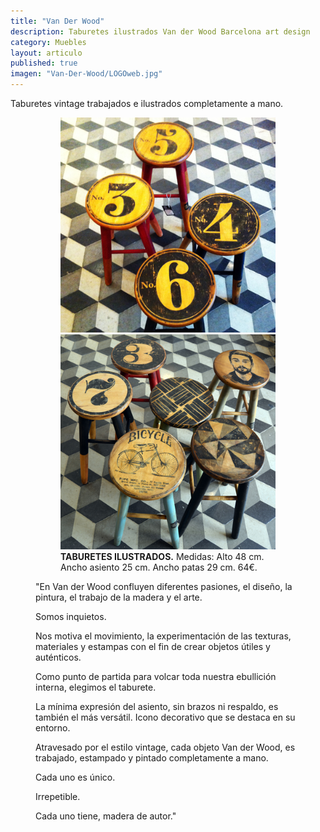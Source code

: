 ```yaml
---
title: "Van Der Wood"
description: Taburetes ilustrados Van der Wood Barcelona art design 
category: Muebles
layout: articulo
published: true
imagen: "Van-Der-Wood/LOGOweb.jpg"
---
```


Taburetes vintage trabajados e ilustrados completamente a mano.


<figure class="half">
<figure>
	<a href="/images/Van-Der-Wood/Web2.jpg"><img src="/images/Van-Der-Wood/Web2.jpg" alt="Taburete ilustrado Van der Wood diseño Barcelona"></a>
	<a href="/images/Van-Der-Wood/TamburetsIG.jpg"><img src="/images/Van-Der-Wood/TamburetsIG.jpg" alt="Taburete ilustrado Van der Wood diseño Barcelona"></a>
<figcaption><b>TABURETES ILUSTRADOS.</b>
	Medidas: Alto 48 cm. Ancho asiento 25 cm. Ancho patas 29 cm. 64€.	
    </figcaption>
</figure>




"En Van der Wood confluyen diferentes pasiones, el diseño, la pintura, el trabajo de la madera y el arte.


Somos inquietos.


Nos motiva el movimiento, la experimentación de las texturas, materiales y estampas con el fin de crear objetos útiles y auténticos.


Como punto de partida para volcar toda nuestra ebullición interna, elegimos el taburete.


La mínima expresión del asiento, sin brazos ni respaldo, es también el más versátil. Icono decorativo que se destaca en su entorno.


Atravesado por el estilo vintage, cada objeto Van der Wood, es trabajado, estampado y pintado completamente a mano.


Cada uno es único.


Irrepetible.


Cada uno tiene, madera de autor."

